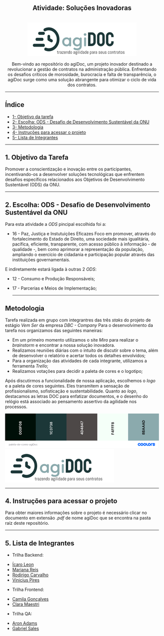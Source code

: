 
<div align="center">
 
## Atividade: Soluções Inovadoras
<br>

<img align="center"  src="./assets/logo2.png" alt="Logotipo da aplicação agiDoc com o slogan: trazendo agilidade para seus contratos" title="Logo da aplicação agiDoc">
<br>
<br>
Bem-vindo ao repositório do agiDoc, um projeto inovador destinado a revolucionar a gestão de contratos na administração pública.
Enfrentando os desafios críticos de morosidade, burocracia e falta de transparência, o agiDoc surge como uma solução abrangente para
otimizar o ciclo de vida dos contratos.
</div>
<hr>

## Índice
* [1- Objetivo da tarefa](#objetivo-da-tarefa)
* [2- Escolha: ODS - Desafio de Desenvolvimento Sustentável da ONU](#escolha-ods-desafio-de-desenvolvimento-sustentável-da-onu)
* [3- Metodologia](#metodologia)
* [4- Instruções para acessar o projeto](#instruções-para-acessar-o-projeto)
* [5- Lista de Integrantes](#lista-de-integrantes)

***

## 1. Objetivo da Tarefa 

Promover a conscientização e inovação entre os participantes, incentivando-os a desenvolver soluções tecnológicas que enfrentem 
desafios específicos relacionados aos Objetivos de Desenvolvimento Sustentável (ODS) da ONU. 

***

## 2. Escolha: ODS - Desafio de Desenvolvimento Sustentável da ONU

Para esta atividade a *ODS* pincipal escolhida foi a: 

- 16 - Paz, Justiça e Instutuições Eficazes
Foco em promover, através do fortalecimento do Estado de Direito, uma sociedade mais igualitária, pacífica, eficiente, transparente,
com acesso público à informação - de qualidade -, bem como aprimorar a representação da população, ampliando o exercício de cidadania
e participação popular através das instituições governamentais.

E indiretamente estará ligada à outras 2 *ODS*:
- 12 - Consumo e Produção Responsáveis;
- 17 - Parcerias e Meios de Implementação;

  ***

## Metodologia

Tarefa realizada em grupo com integrantres das três *staks* do projeto de estágio *Vem Ser* da empresa *DBC - Company*
Para o desenvolvimento da tarefa nos organizamos das seguintes maneiras:

- Em um primeiro momento utilizamos o site *Miro* para realizar o *brainstorm* e encontrar a nossa solução inovadora.
- Realizamos reuniões diárias com o intuito de discutir sobre o tema, além de desenvolver o relatório e acertar todos os detalhes envolvidos;
- Para a organização das atividades de cada integrante, utilizamos a ferramenta *Trello*;
- Realizamos votações para decidir a paleta de cores e o logotipo;

Após discutirmos a funcionalidade de nossa aplicação, escolhemos o *logo* e a paleta de cores seguintes. Eles transmitem a sensação de profissionalismo, sofisticação e sustentabilidade. Quanto ao *logo*, destacamos as letras DOC para enfatizar documentos, e o desenho do relógio está associado ao pensamento assertivo da agilidade nos processos.

<img src="./assets/paleta-de-cores-agiDoc.png" alt="Paleta de Cores que será utilizada na aplicação" title="Paleta de Cores escolhida">
<img src="./assets/logo2.png" alt="Logotipo da aplicação agiDoc com o slogan: trazendo agilidade para seus contratos" title="Logo da aplicação agiDoc">

***

## 4. Instruções para acessar o projeto

Para obter maiores informações sobre o projeto é necessário clicar no documento em extensão *.pdf* de nome agiDoc que se encontra na pasta raíz deste repositório.

***

## 5. Lista de Integrantes

* Trilha Backend:

- [Ícaro Leon](https://github.com/icaroleon/)
- [Mariana Reis](https://github.com/MariSIN)
- [Rodirigo Carvalho](https://github.com/RodrigoFCC)
- [Vinicius Pires](https://github.com/ViniciusPiresB)

* Trilha Frontend:

- [Camila Gonçalves](https://github.com/CamilaVerso)
- [Clara Maestri](https://github.com/vivalaclara)

* Trilha QA:

- [Aron Adams](https://github.com/AronAdamsRapetto)
- [Gabriel Sales](https://github.com/gabrielsalesdev)


  









